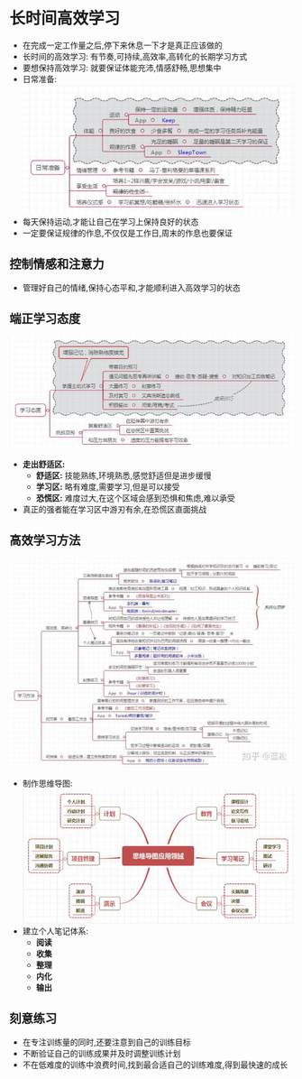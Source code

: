 # 长时间高效学习

- 在完成一定工作量之后,停下来休息一下才是真正应该做的
- 长时间的高效学习: 有节奏,可持续,高效率,高转化的长期学习方式
- 要想保持高效学习: 就要保证体能充沛,情感舒畅,思想集中
- 日常准备:
  ![日常准备](../resource/日常准备.jpeg)
- 每天保持运动,才能让自己在学习上保持良好的状态
- 一定要保证规律的作息,不仅仅是工作日,周末的作息也要保证

## 控制情感和注意力

- 管理好自己的情绪,保持心态平和,才能顺利进入高效学习的状态

## 端正学习态度

![端正学习态度](../resource/端正学习态度.jpeg)

- **走出舒适区:**
  - **舒适区:** 技能熟练,环境熟悉,感觉舒适但是进步缓慢
  - **学习区:** 略有难度,需要学习,但是可以接受
  - **恐慌区:** 难度过大,在这个区域会感到恐惧和焦虑,难以承受
- 真正的强者能在学习区中游刃有余,在恐慌区直面挑战

## 高效学习方法

![高效学习方法](../resource/高效学习方法.jpeg)

- 制作思维导图:
  ![思维导图](../resource/思维导图.jpeg)
- 建立个人笔记体系:
  - **阅读**
  - **收集**
  - **整理**
  - **内化**
  - **输出**

## 刻意练习

- 在专注训练量的同时,还要注意到自己的训练目标
- 不断验证自己的训练成果并及时调整训练计划
- 不在低难度的训练中浪费时间,找到最合适自己的训练难度,得到最快速的成长
